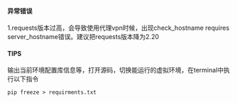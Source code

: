 #### 异常错误

1.requests版本过高，会导致使用代理vpn时候，出现check_hostname requires server_hostname错误。建议把requests版本降为2.20



#### TIPS

输出当前环境配置库信息等，打开源码，切换能运行的虚拟环境，在terminal中执行以下指令

```
pip freeze > requirments.txt
```

